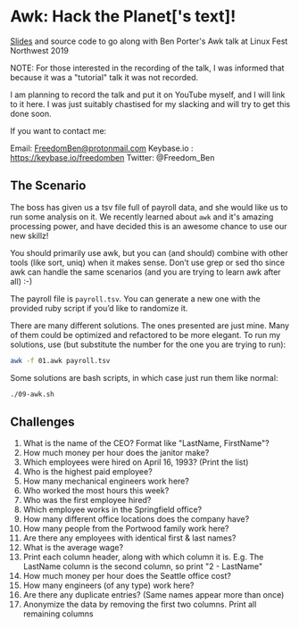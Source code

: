 # Awk:  Hack the Planet['s text]!

[Slides](https://raw.githubusercontent.com/FreedomBen/awk-hack-the-planet/master/Slides%20for%20Awk-%20Hack%20the%20planet%5B's%20text%5D.pdf)
and source code to go along with Ben Porter's Awk talk at Linux Fest Northwest 2019

NOTE:  For those interested in the recording of the talk, I was informed that because it was a "tutorial" talk it was not recorded.

I am planning to record the talk and put it on YouTube myself, and I will link to it here.  I was just suitably chastised for my slacking and will try to get this done soon.

If you want to contact me:

Email:  FreedomBen@protonmail.com
Keybase.io :  https://keybase.io/freedomben
Twitter:  @Freedom_Ben


## The Scenario

The boss has given us a tsv file full of payroll data, and she would like us to run some
analysis on it.  We recently learned about `awk` and it's amazing processing power,
and have decided this is an awesome chance to use our new skillz!

You should primarily use awk, but you can (and should) combine with other tools (like sort, uniq)
when it makes sense.   Don’t use grep or sed tho since awk can handle the same scenarios
(and you are trying to learn awk after all) :-)

The payroll file is `payroll.tsv`.  You can generate a new one with the provided ruby script
if you’d like to randomize it.

There are many different solutions.  The ones presented are just mine.  Many of them could be optimized and refactored to be more elegant.  To run my solutions, use (but substitute the number for the one you are trying to run):

```bash
awk -f 01.awk payroll.tsv
```

Some solutions are bash scripts, in which case just run them like normal:

```bash
./09-awk.sh
```

## Challenges

1. What is the name of the CEO?  Format like "LastName, FirstName"?
2. How much money per hour does the janitor make?
3. Which employees were hired on April 16, 1993? (Print the list)
4. Who is the highest paid employee?
5. How many mechanical engineers work here?
6. Who worked the most hours this week?
7. Who was the first employee hired?
8. Which employee works in the Springfield office?
9. How many different office locations does the company have?
10. How many people from the Portwood family work here?
11. Are there any employees with identical first & last names?
12. What is the average wage?
13. Print each column header, along with which column it is.  E.g. The LastName column is the second column, so print "2 - LastName"
14. How much money per hour does the Seattle office cost?
15. How many engineers (of any type) work here?
16. Are there any duplicate entries? (Same names appear more than once)
17. Anonymize the data by removing the first two columns.  Print all remaining columns
